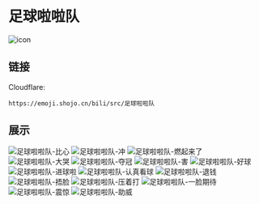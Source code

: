 # 足球啦啦队
![icon](https://emoji.shojo.cn/bili/src/足球啦啦队/icon.png)
## 链接
Cloudflare:
```
https://emoji.shojo.cn/bili/src/足球啦啦队
```
## 展示
![足球啦啦队-比心](https://emoji.shojo.cn/bili/src/足球啦啦队/足球啦啦队-比心.png)
![足球啦啦队-冲](https://emoji.shojo.cn/bili/src/足球啦啦队/足球啦啦队-冲.png)
![足球啦啦队-燃起来了](https://emoji.shojo.cn/bili/src/足球啦啦队/足球啦啦队-燃起来了.png)
![足球啦啦队-大哭](https://emoji.shojo.cn/bili/src/足球啦啦队/足球啦啦队-大哭.png)
![足球啦啦队-夺冠](https://emoji.shojo.cn/bili/src/足球啦啦队/足球啦啦队-夺冠.png)
![足球啦啦队-害](https://emoji.shojo.cn/bili/src/足球啦啦队/足球啦啦队-害.png)
![足球啦啦队-好球](https://emoji.shojo.cn/bili/src/足球啦啦队/足球啦啦队-好球.png)
![足球啦啦队-进球啦](https://emoji.shojo.cn/bili/src/足球啦啦队/足球啦啦队-进球啦.png)
![足球啦啦队-认真看球](https://emoji.shojo.cn/bili/src/足球啦啦队/足球啦啦队-认真看球.png)
![足球啦啦队-退钱](https://emoji.shojo.cn/bili/src/足球啦啦队/足球啦啦队-退钱.png)
![足球啦啦队-捂脸](https://emoji.shojo.cn/bili/src/足球啦啦队/足球啦啦队-捂脸.png)
![足球啦啦队-压着打](https://emoji.shojo.cn/bili/src/足球啦啦队/足球啦啦队-压着打.png)
![足球啦啦队-一脸期待](https://emoji.shojo.cn/bili/src/足球啦啦队/足球啦啦队-一脸期待.png)
![足球啦啦队-震惊](https://emoji.shojo.cn/bili/src/足球啦啦队/足球啦啦队-震惊.png)
![足球啦啦队-助威](https://emoji.shojo.cn/bili/src/足球啦啦队/足球啦啦队-助威.png)
